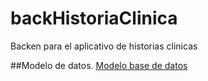 # backHistoriaClinica
Backen para el aplicativo de historias clinicas

##Modelo de datos.
[Modelo base de datos](https://drive.google.com/file/d/1Mozvq9P84ut5GirRg69wllQ-YVGtWf8b/view?usp=sharing)
